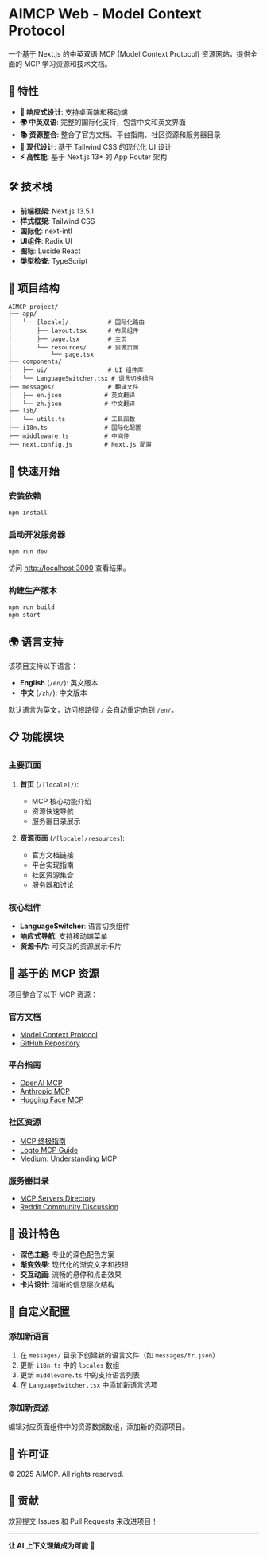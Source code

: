 # AIMCP Web - Model Context Protocol

一个基于 Next.js 的中英双语 MCP (Model Context Protocol) 资源网站，提供全面的 MCP 学习资源和技术文档。

## 🌟 特性

- **📱 响应式设计**: 支持桌面端和移动端
- **🌍 中英双语**: 完整的国际化支持，包含中文和英文界面
- **📚 资源整合**: 整合了官方文档、平台指南、社区资源和服务器目录
- **🎨 现代设计**: 基于 Tailwind CSS 的现代化 UI 设计
- **⚡ 高性能**: 基于 Next.js 13+ 的 App Router 架构

## 🛠️ 技术栈

- **前端框架**: Next.js 13.5.1
- **样式框架**: Tailwind CSS
- **国际化**: next-intl
- **UI组件**: Radix UI
- **图标**: Lucide React
- **类型检查**: TypeScript

## 📂 项目结构

```
AIMCP project/
├── app/
│   └── [locale]/           # 国际化路由
│       ├── layout.tsx      # 布局组件
│       ├── page.tsx        # 主页
│       └── resources/      # 资源页面
│           └── page.tsx
├── components/
│   ├── ui/                 # UI 组件库
│   └── LanguageSwitcher.tsx # 语言切换组件
├── messages/               # 翻译文件
│   ├── en.json            # 英文翻译
│   └── zh.json            # 中文翻译
├── lib/
│   └── utils.ts           # 工具函数
├── i18n.ts                # 国际化配置
├── middleware.ts          # 中间件
└── next.config.js         # Next.js 配置
```

## 🚀 快速开始

### 安装依赖

```bash
npm install
```

### 启动开发服务器

```bash
npm run dev
```

访问 [http://localhost:3000](http://localhost:3000) 查看结果。

### 构建生产版本

```bash
npm run build
npm start
```

## 🌍 语言支持

该项目支持以下语言：

- **English** (`/en/`): 英文版本
- **中文** (`/zh/`): 中文版本

默认语言为英文，访问根路径 `/` 会自动重定向到 `/en/`。

## 📋 功能模块

### 主要页面

1. **首页** (`/[locale]/`): 
   - MCP 核心功能介绍
   - 资源快速导航
   - 服务器目录展示

2. **资源页面** (`/[locale]/resources`):
   - 官方文档链接
   - 平台实现指南
   - 社区资源集合
   - 服务器和讨论

### 核心组件

- **LanguageSwitcher**: 语言切换组件
- **响应式导航**: 支持移动端菜单
- **资源卡片**: 可交互的资源展示卡片

## 📖 基于的 MCP 资源

项目整合了以下 MCP 资源：

### 官方文档
- [Model Context Protocol](https://modelcontextprotocol.io/introduction)
- [GitHub Repository](https://github.com/modelcontextprotocol)

### 平台指南
- [OpenAI MCP](https://platform.openai.com/docs/mcp)
- [Anthropic MCP](https://www.anthropic.com/news/model-context-protocol)
- [Hugging Face MCP](https://huggingface.co/blog/Kseniase/mcp)

### 社区资源
- [MCP 终极指南](https://guangzhengli.com/blog/zh/model-context-protocol)
- [Logto MCP Guide](https://blog.logto.io/th/what-is-mcp)
- [Medium: Understanding MCP](https://waleedk.medium.com/what-is-mcp-and-why-you-should-pay-attention-31524da7733f)

### 服务器目录
- [MCP Servers Directory](https://mcp.so/)
- [Reddit Community Discussion](https://www.reddit.com/r/ClaudeAI/comments/1h55zxd/can_someone_explain_mcp_to_me_how_are_you_using/)

## 🎨 设计特色

- **深色主题**: 专业的深色配色方案
- **渐变效果**: 现代化的渐变文字和按钮
- **交互动画**: 流畅的悬停和点击效果
- **卡片设计**: 清晰的信息层次结构

## 🔧 自定义配置

### 添加新语言

1. 在 `messages/` 目录下创建新的语言文件（如 `messages/fr.json`）
2. 更新 `i18n.ts` 中的 `locales` 数组
3. 更新 `middleware.ts` 中的支持语言列表
4. 在 `LanguageSwitcher.tsx` 中添加新语言选项

### 添加新资源

编辑对应页面组件中的资源数据数组，添加新的资源项目。

## 📄 许可证

© 2025 AIMCP. All rights reserved.

## 🤝 贡献

欢迎提交 Issues 和 Pull Requests 来改进项目！

---

**让 AI 上下文理解成为可能** 🚀 